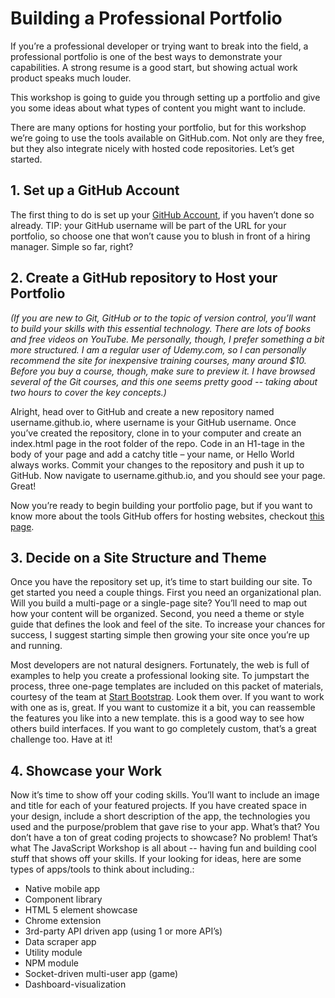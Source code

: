 # Building a Professional Portfolio

If you’re a professional developer or trying want to break into the field, a professional portfolio is one of the best ways to demonstrate your capabilities.  A strong resume is a good start, but showing actual work product speaks much louder.

This workshop is going to guide you through setting up a portfolio and give you some ideas about what types of content you might want to include.

There are many options for hosting your portfolio, but for this workshop we’re going to use the tools available on GitHub.com.  Not only are they free, but they also integrate nicely with hosted code repositories.  Let’s get started.

## 1. Set up a GitHub Account
The first thing to do is set up your [GitHub Account](https://github.com/join?source=header-home), if you haven’t done so already. TIP: your GitHub username will be part of the URL for your portfolio, so choose one that won’t cause you to blush in front of a hiring manager. Simple so far, right?

## 2. Create a GitHub repository to Host your Portfolio
*(If you are new to Git, GitHub or to the topic of version control, you’ll want to build your skills with this essential technology.  There are lots of books and free videos on YouTube.  Me personally, though, I prefer something a bit more structured.  I am a regular user of Udemy.com, so I can personally recommend the site for inexpensive training courses, many around $10.  Before you buy a course, though, make sure to preview it.  I have browsed several of the Git courses, and this one seems pretty good -- taking about two hours to cover the key concepts.)*

Alright, head over to GitHub and create a new repository named username.github.io, where username is your GitHub username.  Once you’ve created the repository, clone in to your computer and create an index.html page in the root folder of the repo.  Code in an H1-tage in the body of your page and add a catchy title – your name, or Hello World always works.  Commit your changes to the repository and push it up to GitHub.  Now navigate to username.github.io, and you should see your page.  Great!

Now you’re ready to begin building your portfolio page, but if you want to know more about the tools GitHub offers for hosting websites, checkout [this page](https://pages.github.com/).

## 3. Decide on a Site Structure and Theme
Once you have the repository set up, it’s time to start building our site.  To get started you need a couple things.  First you need an organizational plan.  Will you build a multi-page or a single-page site?  You’ll need to map out how your content will be organized.  Second, you need a theme or style guide that defines the look and feel of the site. To increase your chances for success, I suggest starting simple then growing your site once you’re up and running.

Most developers are not natural designers.  Fortunately, the web is full of examples to help you create a professional looking site.  To jumpstart the process, three one-page templates are included on this packet of materials, courtesy of the team at [Start Bootstrap](https://startbootstrap.com/template-categories/portfolios/). Look them over.  If you want to work with one as is, great.  If you want to customize it a bit, you can reassemble the features you like into a new template.  this is a good way to see how others build interfaces. If you want to go completely custom, that’s a great challenge too. Have at it!

## 4. Showcase your Work
Now it’s time to show off your coding skills.  You’ll want to include an image and title for each of your featured projects.  If you have created space in your design, include a short description of the app, the technologies you used and the purpose/problem that gave rise to your app.  What’s that?  You don’t have a ton of great coding projects to showcase?  No problem!  That’s what The JavaScript Workshop is all about -- having fun and building cool stuff that shows off your skills.  If your looking for ideas, here are some types of apps/tools to think about including.:

* Native mobile app
* Component library
* HTML 5 element showcase
* Chrome extension
* 3rd-party API driven app (using 1 or more API’s)
* Data scraper app
* Utility module
* NPM module
* Socket-driven multi-user app (game)
* Dashboard-visualization
